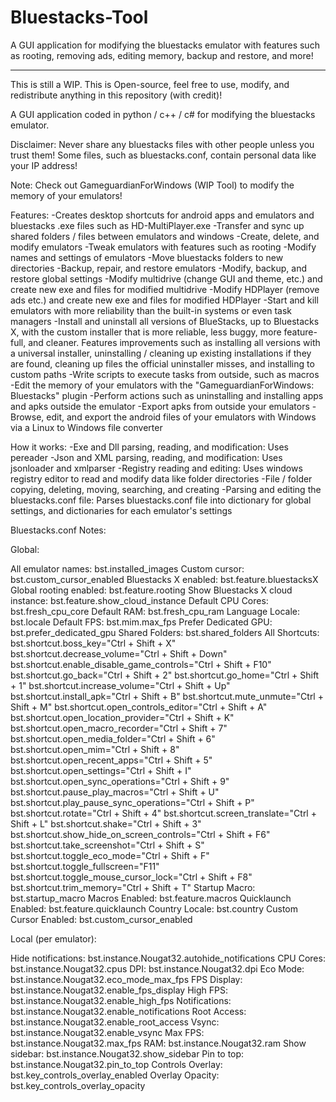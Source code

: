 # Bluestacks-Tool
A GUI application for modifying the bluestacks emulator with features such as rooting, removing ads, editing memory, backup and restore, and more!
__________________________________________________

This is still a WIP.
This is Open-source, feel free to use, modify, and redistribute anything in this repository (with credit)!

A GUI application coded in python / c++ / c# for modifying the bluestacks emulator.

Disclaimer:
Never share any bluestacks files with other people unless you trust them! Some files, such as bluestacks.conf, contain personal data like your IP address!

Note:
Check out GameguardianForWindows (WIP Tool) to modify the memory of your emulators!

Features:
-Creates desktop shortcuts for android apps and emulators and bluestacks .exe files such as HD-MultiPlayer.exe
-Transfer and sync up shared folders / files between emulators and windows
-Create, delete, and modify emulators
-Tweak emulators with features such as rooting
-Modify names and settings of emulators
-Move bluestacks folders to new directories
-Backup, repair, and restore emulators
-Modify, backup, and restore global settings
-Modify multidrive (change GUI and theme, etc.) and create new exe and files for modified multidrive
-Modify HDPlayer (remove ads etc.) and create new exe and files for modified HDPlayer
-Start and kill emulators with more reliability than the built-in systems or even task managers
-Install and uninstall all versions of BlueStacks, up to Bluestacks X, with the custom installer that is more reliable, less buggy, more feature-full, and cleaner. Features improvements such as installing all versions with a universal installer, uninstalling / cleaning up existing installations if they are found, cleaning up files the official uninstaller misses, and installing to custom paths
-Write scripts to execute tasks from outside, such as macros
-Edit the memory of your emulators with the "GameguardianForWindows: Bluestacks" plugin
-Perform actions such as uninstalling and installing apps and apks outside the emulator
-Export apks from outside your emulators
-Browse, edit, and export the android files of your emulators with Windows via a Linux to Windows file converter

How it works:
-Exe and Dll parsing, reading, and modification: Uses pereader
-Json and XML parsing, reading, and modification: Uses jsonloader and xmlparser
-Registry reading and editing: Uses windows registry editor to read and modify data like folder directories
-File / folder copying, deleting, moving, searching, and creating
-Parsing and editing the bluestacks.conf file: Parses bluestacks.conf file into dictionary for global settings, and dictionaries for each emulator's settings

Bluestacks.conf Notes:

Global:

All emulator names:
bst.installed_images
Custom cursor:
bst.custom_cursor_enabled
Bluestacks X enabled:
bst.feature.bluestacksX
Global rooting enabled:
bst.feature.rooting
Show Bluestacks X cloud instance:
bst.feature.show_cloud_instance
Default CPU Cores:
bst.fresh_cpu_core
Default RAM:
bst.fresh_cpu_ram
Language Locale:
bst.locale
Default FPS:
bst.mim.max_fps
Prefer Dedicated GPU:
bst.prefer_dedicated_gpu
Shared Folders:
bst.shared_folders
All Shortcuts:
bst.shortcut.boss_key="Ctrl + Shift + X"
bst.shortcut.decrease_volume="Ctrl + Shift + Down"
bst.shortcut.enable_disable_game_controls="Ctrl + Shift + F10"
bst.shortcut.go_back="Ctrl + Shift + 2"
bst.shortcut.go_home="Ctrl + Shift + 1"
bst.shortcut.increase_volume="Ctrl + Shift + Up"
bst.shortcut.install_apk="Ctrl + Shift + B"
bst.shortcut.mute_unmute="Ctrl + Shift + M"
bst.shortcut.open_controls_editor="Ctrl + Shift + A"
bst.shortcut.open_location_provider="Ctrl + Shift + K"
bst.shortcut.open_macro_recorder="Ctrl + Shift + 7"
bst.shortcut.open_media_folder="Ctrl + Shift + 6"
bst.shortcut.open_mim="Ctrl + Shift + 8"
bst.shortcut.open_recent_apps="Ctrl + Shift + 5"
bst.shortcut.open_settings="Ctrl + Shift + I"
bst.shortcut.open_sync_operations="Ctrl + Shift + 9"
bst.shortcut.pause_play_macros="Ctrl + Shift + U"
bst.shortcut.play_pause_sync_operations="Ctrl + Shift + P"
bst.shortcut.rotate="Ctrl + Shift + 4"
bst.shortcut.screen_translate="Ctrl + Shift + L"
bst.shortcut.shake="Ctrl + Shift + 3"
bst.shortcut.show_hide_on_screen_controls="Ctrl + Shift + F6"
bst.shortcut.take_screenshot="Ctrl + Shift + S"
bst.shortcut.toggle_eco_mode="Ctrl + Shift + F"
bst.shortcut.toggle_fullscreen="F11"
bst.shortcut.toggle_mouse_cursor_lock="Ctrl + Shift + F8"
bst.shortcut.trim_memory="Ctrl + Shift + T"
Startup Macro:
bst.startup_macro
Macros Enabled:
bst.feature.macros
Quicklaunch Enabled:
bst.feature.quicklaunch
Country Locale:
bst.country
Custom Cursor Enabled:
bst.custom_cursor_enabled


Local (per emulator):

Hide notifications:
bst.instance.Nougat32.autohide_notifications
CPU Cores:
bst.instance.Nougat32.cpus
DPI:
bst.instance.Nougat32.dpi
Eco Mode:
bst.instance.Nougat32.eco_mode_max_fps
FPS Display:
bst.instance.Nougat32.enable_fps_display
High FPS:
bst.instance.Nougat32.enable_high_fps
Notifications:
bst.instance.Nougat32.enable_notifications
Root Access:
bst.instance.Nougat32.enable_root_access
Vsync:
bst.instance.Nougat32.enable_vsync
Max FPS:
bst.instance.Nougat32.max_fps
RAM:
bst.instance.Nougat32.ram
Show sidebar:
bst.instance.Nougat32.show_sidebar
Pin to top:
bst.instance.Nougat32.pin_to_top
Controls Overlay:
bst.key_controls_overlay_enabled
Overlay Opacity:
bst.key_controls_overlay_opacity
